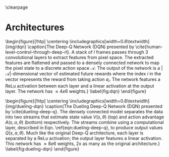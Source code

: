 \clearpage

<!-- TODO: show input size of (84 x 84 x l) tensor frames. -->
<!-- TODO: ReLu in diagrams? -->

# Architectures

\begin{figure}[!htp]
\centering
\includegraphics[width=0.8\textwidth]{img/dqn}
\caption{The Deep-Q Network (DQN) presented by
\cite{human-level-control-through-deep-rl}. A stack of $l$ frames passes
through 3 convolutional layers to extract features from pixel space. The
extracted features are flattened and passed to a densely connected network to
map the pixel state to a discrete action space $\mathcal{A}$. The output of
the network is a $|\mathcal{A}|$-dimensional vector of estimated future
rewards where the index $i$ in the vector represents the reward from taking
action $a_i$. The network features a ReLu activation between each layer and
a linear activation at the output layer. The network has $\approx 4e6$
weights.}
\label{fig:dqn}
\end{figure}

\begin{figure}[!htp]
\centering
\includegraphics[width=0.8\textwidth]{img/dueling-dqn}
\caption{The Dueling Deep-Q Network (DQN) presented by \cite{dueling-deep-q}.
The densely connected model separates the data into two streams that estimate
state value $V(s, \theta)$ (top) and action advantage $A(s, a, \theta)$
(bottom) respectively. The streams combine using a computational layer,
described in Eqn. \ref{eqn:dueling-deep-q}, to produce output values
$Q(s, a, \theta)$. Much like the original Deep-Q architecture, each layer is
separated by a ReLu activation; the output layer features a linear
activation. This network has $\approx 8e6$ weights, 2x as many as the original
architecture.}
\label{fig:dueling-dqn}
\end{figure}


